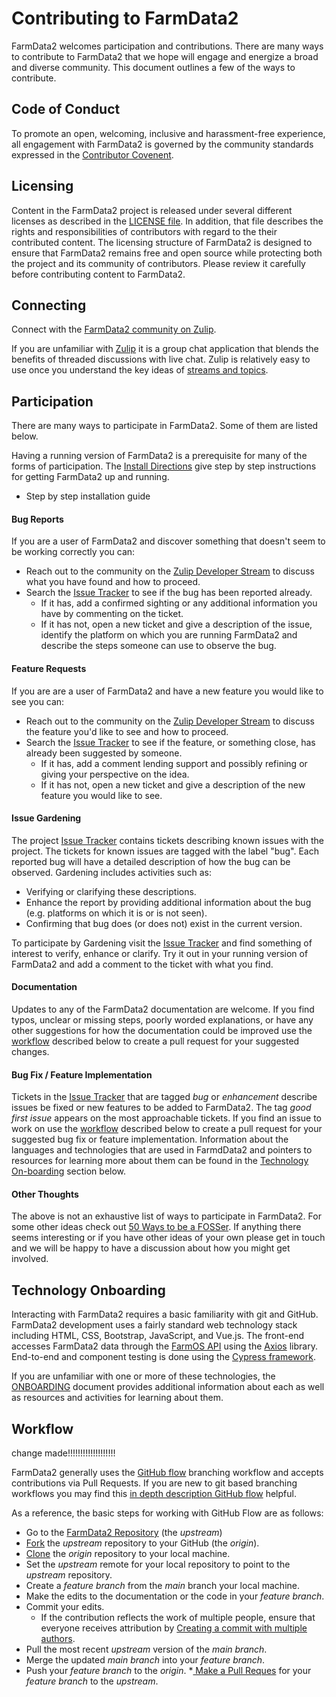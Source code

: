 # Contributing to FarmData2 #

FarmData2 welcomes participation and contributions. There are many ways to contribute to FarmData2 that we hope will engage and energize a broad and diverse community. This document outlines a few of the ways to contribute.

## Code of Conduct ##

To promote an open, welcoming, inclusive and harassment-free experience, all engagement with FarmData2 is governed by the community standards expressed in the [Contributor Covenent](CODE_OF_CONDUCT.md).

## Licensing ##

Content in the FarmData2 project is released under several different licenses as described in the [LICENSE file](LICENSE.md). In addition, that file describes the rights and responsibilities of contributors with regard to the their contributed content. The licensing structure of FarmData2 is designed to ensure that FarmData2 remains free and open source while protecting both the project and its community of contributors. Please review it carefully before contributing content to FarmData2.

## Connecting ##

Connect with the [FarmData2 community on Zulip](https://farmdata2.zulipchat.com/).

If you are unfamiliar with [Zulip](https://zulip.com/) it is a group chat application that blends the benefits of threaded discussions with live chat. Zulip is relatively easy to use once you understand the key ideas of [streams and topics](https://zulip.com/help/about-streams-and-topics).

## Participation ##

There are many ways to participate in FarmData2. Some of them are listed below.  

Having a running version of FarmData2 is a prerequisite for many of the forms of participation.  The [Install Directions] give step by step instructions for getting FarmData2 up and running.

- Step by step installation guide

[Install Directions]: INSTALL.md

#### Bug Reports ####

If you are a user of FarmData2 and discover something that doesn't seem to be working correctly you can:

  * Reach out to the community on the [Zulip Developer Stream](https://farmdata2.zulipchat.com/#narrow/stream/271292-developers) to discuss what you have found and how to proceed.
  * Search the [Issue Tracker] to see if the bug has been reported already.
    * If it has, add a confirmed sighting or any additional information you have by commenting on the ticket.
    * If it has not, open a new ticket and give a description of the issue, identify the platform on which you are running FarmData2 and describe the steps someone can use to observe the bug.

[Issue Tracker]: https://github.com/DickinsonCollege/FarmData2/issues

#### Feature Requests ####

If you are are a user of FarmData2 and have a new feature you would like to see you can:

  * Reach out to the community on the [Zulip Developer Stream](https://farmdata2.zulipchat.com/#narrow/stream/271292-developers) to discuss the feature you'd like to see and how to proceed.
  * Search the [Issue Tracker] to see if the feature, or something close, has already been suggested by someone.
    * If it has, add a comment lending support and possibly refining or giving your perspective on the idea.
    * If it has not, open a new ticket and give a description of the new feature you would like to see.

#### Issue Gardening ####

The project [Issue Tracker] contains tickets describing known issues with the project.  The tickets for known issues are tagged with the label "bug".  Each reported bug will have a detailed description of how the bug can be observed. Gardening includes activities such as:

  * Verifying or clarifying these descriptions.
  * Enhance the report by providing additional information about the bug (e.g. platforms on which it is or is not seen).
  * Confirming that bug does (or does not) exist in the current version.

To participate by Gardening visit the [Issue Tracker] and find something of interest to verify, enhance or clarify.  Try it out in your running version of FarmData2 and add a comment to the ticket with what you find.

#### Documentation ####

Updates to any of the FarmData2 documentation are welcome.  If you find typos, unclear or missing steps, poorly worded explanations, or have any other suggestions for how the documentation could be improved use the [workflow](#workflow) described below to create a pull request for your suggested changes.

#### Bug Fix / Feature Implementation ####

Tickets in the [Issue Tracker] that are tagged _bug_ or _enhancement_ describe issues be fixed or new features to be added to FarmData2. The tag _good first issue_ appears on the most approachable tickets.  If you find an issue to work on use the [workflow](#workflow) described below to create a pull request for your suggested bug fix or feature implementation. Information about the languages and technologies that are used in FarmdData2 and pointers to resources for learning more about them can be found in the [Technology On-boarding](#technology-on-boarding) section below.

#### Other Thoughts ####

The above is not an exhaustive list of ways to participate in FarmData2. For some other ideas check out [50 Ways to be a FOSSer](http://foss2serve.org/index.php/50_Ways_to_be_a_FOSSer). If anything there seems interesting or if you have other ideas of your own please get in touch and we will be happy to have a discussion about how you might get involved.

## Technology Onboarding ##

Interacting with FarmData2 requires a basic familiarity with git and GitHub. FarmData2 development uses a fairly standard web technology stack including HTML, CSS, Bootstrap, JavaScript, and Vue.js. The front-end accesses FarmData2 data through the [FarmOS API](https://farmos.org/development/api/) using the [Axios](https://github.com/axios/axios) library. End-to-end and component testing is done using the [Cypress framework](https://www.cypress.io/).

If you are unfamiliar with one or more of these technologies, the [ONBOARDING](ONBOARDING.md) document provides additional information about each as well as resources and activities for learning about them.

## Workflow ##
change made!!!!!!!!!!!!!!!!!!!


FarmData2 generally uses the [GitHub flow](https://guides.github.com/introduction/flow/) branching workflow and accepts contributions via Pull Requests. If you are new to git based branching workflows you may find this [in depth description GitHub flow](https://githubflow.github.io/) helpful.

As a reference, the basic steps for working with GitHub Flow are as follows:

  * Go to the [FarmData2 Repository] (the _upstream_)
  * [Fork](https://docs.github.com/en/get-started/quickstart/fork-a-repohttps://docs.github.com/en/get-started/quickstart/fork-a-repohttps://docs.github.com/en/get-started/quickstart/fork-a-repohttps://docs.github.com/en/get-started/quickstart/fork-a-repohttps://docs.github.com/en/get-started/quickstart/fork-a-repo) the _upstream_ repository to your GitHub (the _origin_).
  * [Clone] the _origin_ repository to your local machine.
  * Set the  _upstream_ remote for your local repository to point to the _upstream_ repository.
  * Create a _feature branch_ from the _main_ branch your local machine.
  * Make the edits to the documentation or the code in your _feature branch_.
  * Commit your edits.
    * If the contribution reflects the work of multiple people, ensure that everyone receives attribution by [Creating a commit with multiple authors].
  * Pull the most recent _upstream_ version of the _main branch_.
  * Merge the updated _main branch_ into your _feature branch_.
  * Push your _feature branch_ to the _origin_.
  *[ Make a Pull Reques](https://docs.github.com/en/pull-requests/collaborating-with-pull-requests/proposing-changes-to-your-work-with-pull-requests/creating-a-pull-request-from-a-fork) for your _feature branch_ to the _upstream_.  

[Clone]: https://docs.github.com/en/free-pro-team@latest/github/creating-cloning-and-archiving-repositories/cloning-a-repository
[FarmData2 Repository]: https://github.com/DickinsonCollege/FarmData2
[Creating a commit with multiple authors]: https://docs.github.com/en/free-pro-team@latest/github/committing-changes-to-your-project/creating-a-commit-with-multiple-authors
